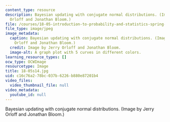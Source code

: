 ```yaml
---
content_type: resource
description: Bayesian updating with conjugate normal distributions. (Image by Jerry
  Orloff and Jonathan Bloom.)
file: /courses/18-05-introduction-to-probability-and-statistics-spring-2014/c16c76a278bc037b6226b880e87201b4_18-05s14.jpg
file_type: image/jpeg
image_metadata:
  caption: Bayesian updating with conjugate normal distributions. (Image by Jerry
    Orloff and Jonathan Bloom.)
  credit: Image by Jerry Orloff and Jonathan Bloom.
  image-alt: A graph plot with 5 curves in different colors.
learning_resource_types: []
ocw_type: OCWImage
resourcetype: Image
title: 18-05s14.jpg
uid: c16c76a2-78bc-037b-6226-b880e87201b4
video_files:
  video_thumbnail_file: null
video_metadata:
  youtube_id: null
---
```

Bayesian updating with conjugate normal distributions. (Image by Jerry Orloff and Jonathan Bloom.)

